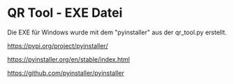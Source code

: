 # QR Tool - EXE Datei

Die EXE für Windows wurde mit dem "pyinstaller" aus der qr_tool.py erstellt.

https://pypi.org/project/pyinstaller/

https://pyinstaller.org/en/stable/index.html

https://github.com/pyinstaller/pyinstaller
